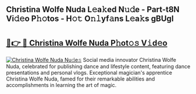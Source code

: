 ## Christina Wolfe Nuda L𝚎a𝚔ed N𝚞𝚍e - Part-t8N Vi𝚍𝚎o P𝚑𝚘tos - H𝚘𝚝 O𝚗𝚕yf𝚊ns L𝚎a𝚔s gBUgl

# <h2><a href="http://kf6fk8.oniu.top/?m=Christina+Wolfe+Nuda">🔗👉 🔴 Christina Wolfe Nuda P𝚑ot𝚘𝚜 V𝚒d𝚎o</a></h2>

[![Christina Wolfe Nuda Nu𝚍e𝚜](https://i.imgur.com/0qMVB7G.gif)](http://kf6fk8.oniu.top/?m=Christina+Wolfe+Nuda)
Social media innovator Christina Wolfe Nuda, celebrated for publishing dance and lifestyle content, featuring dance presentations and personal vlogs. Exceptional magician's apprentice Christina Wolfe Nuda, famed for their remarkable abilities and accomplishments in learning the art of magic.  

